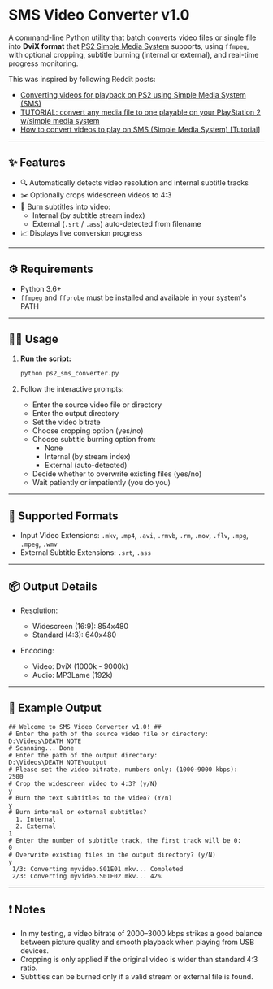# SMS Video Converter v1.0

A command-line Python utility that batch converts video files or single file into **DviX format** that [PS2 Simple Media System](https://github.com/ps2homebrew/SMS) supports, using `ffmpeg`, with optional cropping, subtitle burning (internal or external), and real-time progress monitoring.

This was inspired by following Reddit posts:
- [Converting videos for playback on PS2 using Simple Media System (SMS)](https://www.reddit.com/r/crtgaming/comments/17rfbk6/converting_videos_for_playback_on_ps2_using/)
- [TUTORIAL: convert any media file to one playable on your PlayStation 2 w/simple media system](https://www.reddit.com/r/ps2/comments/7uaslk/tutorial_convert_any_media_file_to_one_playable/)
- [How to convert videos to play on SMS (Simple Media System) [Tutorial]](https://www.reddit.com/r/ps2homebrew/comments/19aptns/how_to_convert_videos_to_play_on_sms_simple_media/)


---

## ✨ Features

- 🔍 Automatically detects video resolution and internal subtitle tracks
- ✂️ Optionally crops widescreen videos to 4:3
- 💬 Burn subtitles into video:
  - Internal (by subtitle stream index)
  - External (`.srt` / `.ass`) auto-detected from filename
- 📈 Displays live conversion progress

---

## ⚙️ Requirements

- Python 3.6+
- [`ffmpeg`](https://ffmpeg.org/) and `ffprobe` must be installed and available in your system's PATH

---

## 🧑‍💻 Usage

1. **Run the script:**

    ```bash
    python ps2_sms_converter.py
    ```

2. Follow the interactive prompts:
    - Enter the source video file or directory
    - Enter the output directory
    - Set the video bitrate
    - Choose cropping option (yes/no)
    - Choose subtitle burning option from:
        - None
        - Internal (by stream index)
        - External (auto-detected)
    - Decide whether to overwrite existing files (yes/no)
    - Wait patiently or impatiently (you do you)

---

## 📁 Supported Formats

- Input Video Extensions: `.mkv`, `.mp4`, `.avi`, `.rmvb`, `.rm`, `.mov`, `.flv`, `.mpg`, `.mpeg`, `.wmv`
- External Subtitle Extensions: `.srt`, `.ass`

---

## 📦 Output Details

- Resolution:
    - Widescreen (16:9): 854x480
    - Standard (4:3): 640x480

- Encoding:
    - Video: DviX (1000k - 9000k)
    - Audio: MP3Lame (192k)

---

## 📝 Example Output

```
## Welcome to SMS Video Converter v1.0! ##
# Enter the path of the source video file or directory:
D:\Videos\DEATH NOTE
# Scanning... Done
# Enter the path of the output directory:
D:\Videos\DEATH NOTE\output
# Please set the video bitrate, numbers only: (1000-9000 kbps):
2500
# Crop the widescreen video to 4:3? (y/N)
y
# Burn the text subtitles to the video? (Y/n)
y
# Burn internal or external subtitles?
  1. Internal
  2. External
1
# Enter the number of subtitle track, the first track will be 0:
0
# Overwrite existing files in the output directory? (y/N)
y
 1/3: Converting myvideo.S01E01.mkv... Completed
 2/3: Converting myvideo.S01E02.mkv... 42%
 ```

---

## ❗ Notes
- In my testing, a video bitrate of 2000–3000 kbps strikes a good balance between picture quality and smooth playback when playing from USB devices.
- Cropping is only applied if the original video is wider than standard 4:3 ratio.
- Subtitles can be burned only if a valid stream or external file is found.

